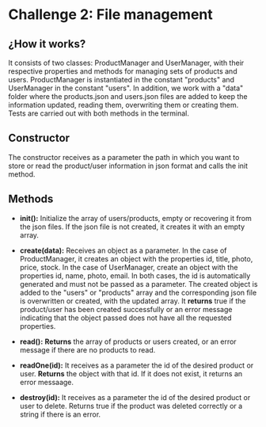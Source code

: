# Challenge 2: File management

## ¿How it works?
It consists of two classes: ProductManager and UserManager, with their respective properties and methods for managing sets of products and users. ProductManager is instantiated in the constant "products" and UserManager in the constant "users". In addition, we work with a "data" folder where the products.json and users.json files are added to keep the information updated, reading them, overwriting them or creating them. Tests are carried out with both methods in the terminal.

## Constructor
The constructor receives as a parameter the path in which you want to store or read the product/user information in json format and calls the init method.

## Methods
-  **init():** Initialize the array of users/products, empty or recovering it from the json files. If the json file is not created, it creates it with an empty array.

- **create(data):** Receives an object as a parameter. In the case of ProductManager, it creates an object with the properties id, title, photo, price, stock. In the case of UserManager, create an object with the properties id, name, photo, email. In both cases, the id is automatically generated and must not be passed as a parameter. The created object is added to the "users" or "products" array and the corresponding json file is overwritten or created, with the updated array. It **returns** true if the product/user has been created successfully or an error message indicating that the object passed does not have all the requested properties.

- **read():** **Returns** the array of products or users created, or an error message if there are no products to read.

- **readOne(id):** It receives as a parameter the id of the desired product or user. **Returns** the object with that id. If it does not exist, it returns an error messaage.

- **destroy(id):** It receives as a parameter the id of the desired product or user to delete. Returns true if the product was deleted correctly or a string if there is an error.